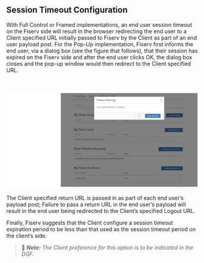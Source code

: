 ## Session Timeout Configuration 


With Full Control or Framed implementations, an end user session timeout on the Fiserv side will result in the browser redirecting the end user to a Client specified URL initially passed to Fiserv by the Client as part of an end user payload post. For the Pop-Up implementation, Fiserv first informs the end user, via a dialog box (see the figure that follows), that their session has expired on the Fiserv side and after the end user clicks OK, the dialog box closes and the pop-up window would then redirect to the Client specified URL. 

&nbsp;

<center>

![Image](../../../assets/images/Session-timeout-config.png) <br />


</center> 

The Client specified return URL is passed in as part of each end user’s payload post; Failure to pass a return URL in the end user’s payload will result in the end user being redirected to the Client’s specified Logout URL.  

Finally, Fiserv suggests that the Client configure a session timeout expiration period to be less than that used as the session timeout period on the client’s side. 

 


<!-- theme: info -->

> :memo: _**Note:** The Client preference for this option is to be indicated in the DGF._ 